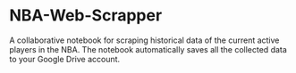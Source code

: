 # NBA-Web-Scrapper

A collaborative notebook for scraping historical data of the current active players in the NBA. The notebook automatically saves all the collected data to your Google Drive account.
